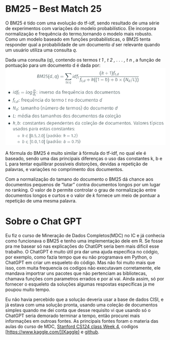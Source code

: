 # BM25 – Best Match 25 

O BM25 é tido com uma evolução do tf-idf, sendo resultado de uma série de experimentos com variações do modelo probabilístico. Ele incorpora normalização e frequência do termo,tornando o modelo mais robusto. Como um modelo baseado em funções probabilísticas, o BM25 tenta responder qual a probabilidade de um documento _d_ ser relevante quando um usuário utiliza uma consulta _q_. 

Dada uma consulta (q), contendo os termos _t 1 , t 2 , . . . , t n_ , a função de pontuação para um documento d é dada por:
![alt text](https://github.com/cristianoborgescardoso/bm25/raw/main/bm25.png)

A fórmula do BM25 é muito similar à fórmula do tf-idf, no qual ele é baseado, sendo uma das principais diferenças o uso das constantes k, b e L para tentar equilibrar possíveis distorções, devidas a repetição de palavras, e variações no comprimento dos documentos. 

Com a normalização do tamano do documento o BM25 dá chance aos documentos pequenos de “lutar” contra documentos longos por um lugar no ranking. O valor de _b_ permite controlar o grau de normalização entre documentos longos e curtos e o valor de _k_ fornece um meio de pontuar a repetição de uma mesma palavra.

# Sobre o Chat GPT
Eu fiz o curso de Mineração de Dados Completos(MDC) no IC e já conhecia como funcionava o BM25 e tenho uma implementação dele em R. Se fosse pra me basear só nas explicações do ChatGPt seria bem mais dificil esse trabalho. O ChatGPT é muito útil pra dar uma ajuda específica no códgio, por exemplo, como fazia tempo que eu não programava em Python, o ChatGPT em criar um esqueleto do código. Mas não foi muito mais que isso, com muita frequencia os codigos não executavam corretamente, ele mandava importrar uns pacotes que não pertenciam as bibliotecas, chamava funções com parametros errados e por aí vai. Ainda assim, só por fornecer o esqueleto da soluções algumas respostas específicas ja me poupou muito tempo.

Eu não havia percebido que a solução deveria usar a base de dados CISI, e já estava com uma solução pronta, usando uma coleção de documentos simples quando me dei conta que desse requisito vi que usando só o ChatGPT seria demorado terminar a tempo, então procurei mais informações em outroas fontes. As principais fontes foram o materia das aulas do curso de MDC, [Stanford CS124 class Week 4](https://www.youtube.com/channel/UC_48v322owNVtORXuMeRmpA), codigos [https://www.kaggle.com/](Kaggle) e [github](https://github.com/williamscott701/Information-Retrieval/blob/master/2.%20TF-IDF%20Ranking%20-%20Cosine%20Similarity%2C%20Matching%20Score/TF-IDF.ipynb).   
